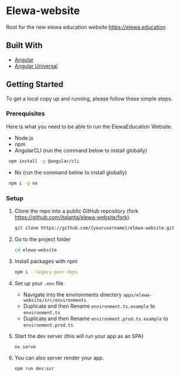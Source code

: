 # Elewa-website

Root for the new elewa education website <https://elewa.education>

## Built With

- [Angular](https://angular.io/)
- [Angular Universal](https://angular.io/guide/universal)

<!-- GETTING STARTED -->

## Getting Started

To get a local copy up and running, please follow these simple steps.

### Prerequisites

Here is what you need to be able to run the ElewaEducation Website.

- Node.js
- npm
- AngularCLI (run the command below to install globally)

```bash
 npm install -g @angular/cli 
```

- Nx (run the command below to install globally)

```bash
 npm i -g nx 
```

### Setup

1. Clone the repo into a public GitHub repository (fork <https://github.com/italanta/elewa-website/fork>).

   ```sh
   git clone https://github.com/{yourusername}/elewa-website.git
   ```

2. Go to the project folder

   ```sh
   cd elewa-website
   ```

3. Install packages with npm

   ```sh
   npm i --legacy-peer-deps
   ```

4. Set up your `.env` file

   - Navigate into the environments directory `apps/elewa-website/src/environments`
   - Duplicate and then Rename `environment.ts.example` to `environment.ts`
   - Duplicate and then Rename `environment.prod.ts.example` to `environment.prod.ts`

5. Start the dev server (this will run your app as an SPA)

    ```sh
    nx serve
    ```

6. You can also server render your app.

    ```sh
    npm run dev:ssr
    ```

